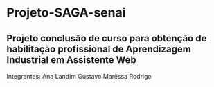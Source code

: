 # Projeto-SAGA-senai
Projeto conclusão de curso para obtenção de habilitação profissional de Aprendizagem Industrial em Assistente Web 
----------------------------------------------------------------------------------------------------------------------------------------------------------------------------------
Integrantes:
Ana Landim
Gustavo 
Marêssa
Rodrigo
